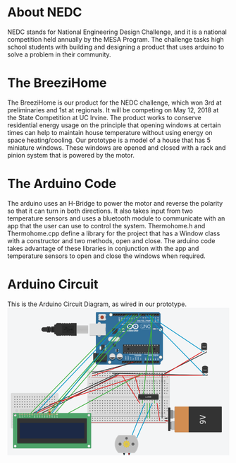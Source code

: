 # About NEDC

NEDC stands for National Engineering Design Challenge, and it is a national competition held annually by the MESA Program. The challenge tasks high school students with building and designing a product that uses arduino to solve a problem in their community.

# The BreeziHome

The BreeziHome is our product for the NEDC challenge, which won 3rd at preliminaries and 1st at regionals. It will be competing on May 12, 2018 at the State Competition at UC Irvine. The product works to conserve residential energy usage on the principle that opening windows at certain times can help to maintain house temperature without using energy on space heating/cooling. Our prototype is a model of a house that has 5 miniature windows. These windows are opened and closed with a rack and pinion system that is powered by the motor. 

# The Arduino Code

The arduino uses an H-Bridge to power the motor and reverse the polarity so that it can turn in both directions. It also takes input from two temperature sensors and uses a bluetooth module to communicate with an app that the user can use to control the system. Thermohome.h and Thermohome.cpp define a library for the project that has a Window class with a constructor and two methods, open and close. The arduino code takes advantage of these libraries in conjunction with the app and temperature sensors to open and close the windows when required.

# Arduino Circuit

This is the Arduino Circuit Diagram, as wired in our prototype.
![img](nedc_circuit.PNG)
